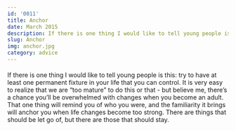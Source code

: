 ```yaml
---
id: '0011'
title: Anchor
date: March 2015
description: If there is one thing I would like to tell young people is this try to have at least one permanent fixture in your life that you can control. It is very easy to realize that we are “too mature” to do this or that - but believe...
slug: Anchor
img: anchor.jpg
category: advice
---
```

<p>
    If there is one thing I would like to tell young people is this: try to have at least one permanent fixture in your life that you can control. It is very easy to realize that we are “too mature” to do this or that - but believe me, there’s a chance you’ll be overwhelmed with changes when you become an adult. That one thing will remind you of who you were, and the familiarity it brings will anchor you when life changes become too strong. There are things that should be let go of, but there are those that should stay.
</p>

<style>

div {
   text-align: justify;
}

p {
    padding-top: 5px;
    padding-bottom: 5px;
}

</style>
